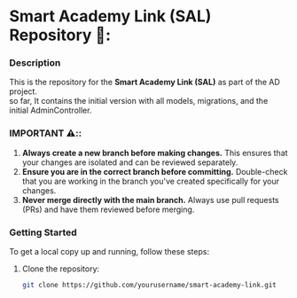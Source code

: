 # Smart Academy Link (SAL) Repository 📖:

### Description
This is the repository for the **Smart Academy Link (SAL)** as part of the AD project. 
 <br> so far, It contains the initial version with all models, migrations, and the initial AdminController.

 ### IMPORTANT ⚠️::
1. **Always create a new branch before making changes.** This ensures that your changes are isolated and can be reviewed separately.
2. **Ensure you are in the correct branch before committing.** Double-check that you are working in the branch you've created specifically for your changes.
3. **Never merge directly with the main branch.** Always use pull requests (PRs) and have them reviewed before merging.

### Getting Started

To get a local copy up and running, follow these steps:

1. Clone the repository:
   ```bash
   git clone https://github.com/yourusername/smart-academy-link.git
